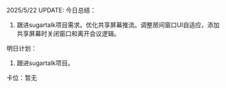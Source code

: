 2025/5/22 UPDATE:
今日总结：
1. 跟进sugartalk项目需求。优化共享屏幕推流。调整房间窗口UI自适应，添加共享屏幕时关闭窗口和离开会议逻辑。

明日计划：
1.  跟进sugartalk项目。

卡位：暂无
